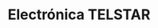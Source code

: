 ---
title: "Electrónica TELSTAR"
url: /zona-12-guatemala-city/electronica-telstar/
shop: radiotecnia
---